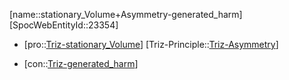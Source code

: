 ﻿---
type: TrizContradiction
aliases:
- stationary_Volume+Asymmetry-generated_harm
license: CC BY-SA 4.0
copyright: https://github.com/SpocWeb
IsDeleted: false
IsReadOnly: false
Confidential: public
tags: 
- Triz/Contradiction
---
[name::stationary_Volume+Asymmetry-generated_harm]
[SpocWebEntityId::23354]
+ [pro::[Triz-stationary_Volume](tech/Triz/Parameter/Triz-stationary_Volume.md)]
[Triz-Principle::[Triz-Asymmetry](tech/Triz/Principle/Triz-Asymmetry.md)]
- [con::[Triz-generated_harm](tech/Triz/Parameter/Triz-generated_harm.md)]

